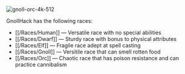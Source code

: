 ![gnoll-orc-4k-512](https://github.com/hyvanmielenpelit/GnollHack/assets/16661034/cfe0cf72-1b11-484e-a8b1-aabceced962f)

GnollHack has the following races:
- [[/Races/Human]] — Versatile race with no special abilities
- [[/Races/Dwarf]] — Sturdy race with bonus to physical attributes
- [[/Races/Elf]] — Fragile race adept at spell casting
- [[/Races/Gnoll]] — Versitile race that can smell rotten food
- [[/Races/Orc]] — Chaotic race that has poison resistance and can practice cannibalism